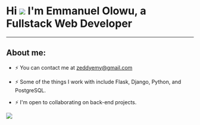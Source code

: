Hi ![](https://user-images.githubusercontent.com/18350557/176309783-0785949b-9127-417c-8b55-ab5a4333674e.gif) I'm Emmanuel Olowu, a Fullstack Web Developer
====================================================================================================================================
-----------------------------


## About me:

<!-- * ⚡ Here's my website ##[coming soon] -->

* ⚡  You can contact me at [zeddyemy@gmail.com](mailto:zeddyemy@gmail.com) 

* ⚡ Some of the things I work with include Flask, Django, Python, and PostgreSQL.

* ⚡ I'm open to collaborating on back-end projects.

<a href="https://twitter.com/EmmanuelZeddy" target="_blank" rel="noreferrer"><img
src="https://img.shields.io/twitter/follow/EmmanuelZeddy?logo=twitter&logoColor=0891b2&labelColor=fff"
/></a>



<!--
**zeddyemy/zeddyemy** is a ✨ _special_ ✨ repository because its `README.md` (this file) appears on your GitHub profile.

Here are some ideas to get you started:

- 🔭 I’m currently working on ...
- 🌱 I’m currently learning ...
- 👯 I’m looking to collaborate on ...
- 🤔 I’m looking for help with ...
- 💬 Ask me about ...
- 📫 How to reach me: ...
- 😄 Pronouns: ...
- ⚡ Fun fact: ...
-->
